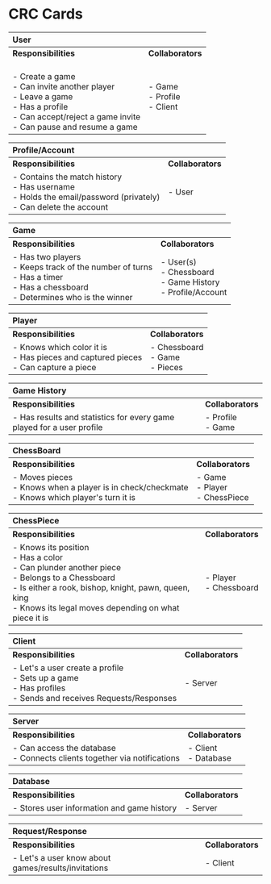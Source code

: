 # CRC Cards

| **User** | |
| :--- | :---
| **Responsibilities** | **Collaborators**
| <br> - Create a game <br> - Can invite another player <br> - Leave a game <br> - Has a profile <br> - Can accept/reject a game invite <br> - Can pause and resume a game | - Game <br> - Profile <br> - Client

|**Profile/Account** | |
| :--- | :---
| **Responsibilities** | **Collaborators**
| - Contains the match history <br> - Has username <br> - Holds the email/password (privately) <br> - Can delete the account | - User

|**Game** | |
| :--- | :---
| **Responsibilities** | **Collaborators**
| - Has two players <br> - Keeps track of the number of turns <br> - Has a timer <br> - Has a chessboard <br> - Determines who is the winner | - User(s) <br> - Chessboard <br> - Game History <br> - Profile/Account

|**Player** | |
| :--- | :---
| **Responsibilities** | **Collaborators**
| - Knows which color it is <br> - Has pieces and captured pieces <br> - Can capture a piece | - Chessboard <br> - Game <br> - Pieces

|**Game History** | |
| :--- | :---
| **Responsibilities** | **Collaborators**
| - Has results and statistics for every game played for a user profile | - Profile <br> - Game

|**ChessBoard** | |
| :--- | :---
| **Responsibilities** | **Collaborators**
| - Moves pieces <br> - Knows when a player is in check/checkmate <br> - Knows which player's turn it is | - Game <br> - Player <br> - ChessPiece

|**ChessPiece** | |
| :--- | :---
| **Responsibilities** | **Collaborators**
| - Knows its position <br> - Has a color <br> - Can plunder another piece <br> - Belongs to a Chessboard <br> - Is either a rook, bishop, knight, pawn, queen, king <br> - Knows its legal moves depending on what piece it is | - Player <br> - Chessboard

|**Client** | |
| :--- | :---
| **Responsibilities** | **Collaborators**
| - Let's a user create a profile <br> - Sets up a game <br> - Has profiles <br> - Sends and receives Requests/Responses | - Server

|**Server** | |
| :--- | :---
| **Responsibilities** | **Collaborators**
| - Can access the database <br> - Connects clients together via notifications | - Client <br> - Database

|**Database** | |
| :--- | :---
| **Responsibilities** | **Collaborators**
| - Stores user information and game history | - Server

|**Request/Response** | |
| :--- | :---
| **Responsibilities** | **Collaborators**
| - Let's a user know about games/results/invitations | - Client

